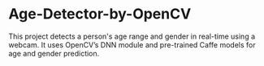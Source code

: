 # Age-Detector-by-OpenCV
This project detects a person's age range and gender in real-time using a webcam. It uses OpenCV’s DNN module and pre-trained Caffe models for age and gender prediction.
